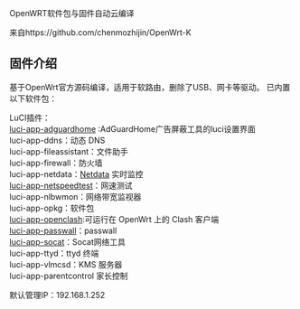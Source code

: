  OpenWRT软件包与固件自动云编译

 来自https://github.com/chenmozhijin/OpenWrt-K

## 固件介绍
基于OpenWrt官方源码编译，适用于软路由，删除了USB、网卡等驱动。
已内置以下软件包：

LuCI插件：  
  [luci-app-adguardhome](https://github.com/chenmozhijin/luci-app-adguardhome) :AdGuardHome广告屏蔽工具的luci设置界面  
  luci-app-ddns：动态 DNS  
  luci-app-fileassistant：文件助手  
  luci-app-firewall：防火墙  
  luci-app-netdata：[Netdata](https://github.com/netdata/netdata) 实时监控  
  [luci-app-netspeedtest](https://github.com/sirpdboy/netspeedtest)：网速测试  
  luci-app-nlbwmon：网络带宽监视器  
  luci-app-opkg：软件包  
  [luci-app-openclash](https://github.com/vernesong/OpenClash):可运行在 OpenWrt 上的 Clash 客户端  
  [luci-app-passwall](https://github.com/xiaorouji/openwrt-passwall)：passwall  
  [luci-app-socat](https://github.com/chenmozhijin/luci-app-socat)：Socat网络工具  
  luci-app-ttyd：ttyd 终端  
  luci-app-vlmcsd：KMS 服务器  
  luci-app-parentcontrol 家长控制

  默认管理IP：192.168.1.252
